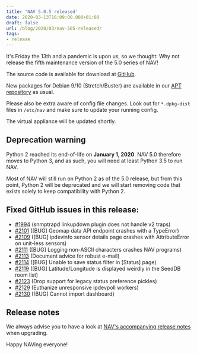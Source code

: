 ```yaml
---
title: 'NAV 5.0.5 released'
date: 2020-03-13T16:09:00.000+01:00
draft: false
url: /blog/2020/03/nav-505-released/
tags:
- release
---
```


It's Friday the 13th and a pandemic is upon us, so we thought: Why not release the fifth maintenance version of the 5.0 series of NAV!

The source code is available for download at [GitHub](https://github.com/UNINETT/nav/releases).

New packages for Debian 9/10 (Stretch/Buster) are available in our [APT repository](https://nav.uninett.no/install-instructions/#debian) as usual.

Please also be extra aware of config file changes. Look out for `*.dpkg-dist` files in `/etc/nav` and make sure to update your running config.

The virtual appliance will be updated shortly.

## Deprecation warning

Python 2 reached its end-of-life on **January 1, 2020**. NAV 5.0 therefore moves to Python 3, and as such, you will need at least Python 3.5 to run NAV.

Most of NAV will still run on Python 2 as of the 5.0 release, but from this point, Python 2 will be deprecated and we will start removing code that exists solely to keep compatibility with Python 2.

## Fixed GitHub issues in this release:

*   [#1994](https://github.com/Uninett/nav/issues/1994) (snmptrapd linkupdown plugin does not handle v2 traps)
*   [#2101](https://github.com/Uninett/nav/issues/2101) (\[BUG\] Geomap data API endpoint crashes with a TypeError)
*   [#2109](https://github.com/Uninett/nav/issues/2109) (\[BUG\] ipdevinfo sensor details page crashes with AttributeError on unit-less sensors)
*   [#2111](https://github.com/Uninett/nav/issues/2111) (\[BUG\] Logging non-ASCII characters crashes NAV programs)
*   [#2113](https://github.com/Uninett/nav/pull/2113) (Document advice for robust e-mail)
*   [#2114](https://github.com/Uninett/nav/issues/2114) (\[BUG\] Unable to save status filter in \[Status\] page)
*   [#2119](https://github.com/Uninett/nav/pull/2119) (\[BUG\] Latitude/Longitude is displayed weirdly in the SeedDB room list)
*   [#2123](https://github.com/Uninett/nav/pull/2123) (Drop support for legacy status preference pickles)
*   [#2129](https://github.com/Uninett/nav/pull/2129) (Euthanize unresponsive ipdevpoll workers)
*   [#2130](https://github.com/Uninett/nav/issues/2130) (\[BUG\] Cannot import dashboard)

## Release notes

We always advise you to have a look at [NAV's accompanying release notes](https://nav.uninett.no/doc/5.0/release-notes.html#nav-5-0) when upgrading.

Happy NAVing everyone!
